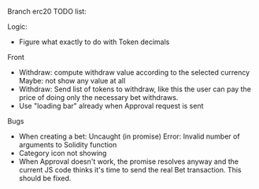 Branch erc20 TODO list:

Logic:
- Figure what exactly to do with Token decimals

Front
- Withdraw: compute withdraw value according to the selected currency
  Maybe: not show any value at all
- Withdraw: Send list of tokens to withdraw, like this the user can pay the price
  of doing only the necessary bet withdraws.
- Use "loading bar" already when Approval request is sent

Bugs
- When creating a bet: Uncaught (in promise) Error: Invalid number of arguments to Solidity function
- Category icon not showing
- When Approval doesn't work, the promise resolves anyway and the current JS code thinks it's time to send the real Bet transaction. This should be fixed.
